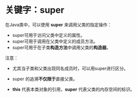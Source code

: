 # 关键字：super

在Java类中，可以使用 **super** 来调用父类的指定操作：

* super可用于访问父类中定义的属性。
* super可用于调用在父类中定义的成员方法。
* super可用于在子类**构造方法**中调用父类的**构造器**。

注意：

* 尤其当子类和父类出现同名成员时，可以用super进行区分。

* super 的追溯**不仅限于**直接父类。

* **this** 代表本类对象的引用，**super** 代表父类的内存空间的标识。

  